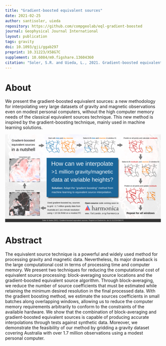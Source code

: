 ```yaml
---
title: "Gradient-boosted equivalent sources"
date: 2021-02-25
author: santisoler, uieda
repository: https://github.com/compgeolab/eql-gradient-boosted
journal: Geophysical Journal International
layout: publication
tags: gravity
doi: 10.1093/gji/ggab297
preprint: 10.31223/X58G7C
supplement: 10.6084/m9.figshare.13604360
citation: "Soler, S.R. and Uieda, L., 2021. Gradient-boosted equivalent sources, Geophysical Journal International, doi:10.1093/gji/ggab297"
---
```


# About

We present the gradient-boosted equivalent sources: a new methodology for
interpolating very large datasets of gravity and magnetic observations even on
modest personal computers, without the high computer memory needs of the
classical equivalent sources technique. This new method is inspired by the
gradient-boosting technique, mainly used in machine learning solutions.

![Visual abstract](/images/eql-gradient-boosted.jpg)

# Abstract

The equivalent source technique is a powerful and widely used method for
processing gravity and magnetic data. Nevertheless, its major drawback is the
large computational cost in terms of processing time and computer memory. We
present two techniques for reducing the computational cost of equivalent source
processing: block-averaging source locations and the gradient-boosted
equivalent source algorithm. Through block-averaging, we reduce the number of
source coefficients that must be estimated while retaining the minimum desired
resolution in the final processed data. With the gradient boosting method, we
estimate the sources coefficients in small batches along overlapping windows,
allowing us to reduce the computer memory requirements arbitrarily to conform
to the constraints of the available hardware. We show that the combination of
block-averaging and gradient-boosted equivalent sources is capable of producing
accurate interpolations through tests against synthetic data. Moreover, we
demonstrate the feasibility of our method by gridding a gravity dataset
covering Australia with over 1.7 million observations using a modest personal
computer.
